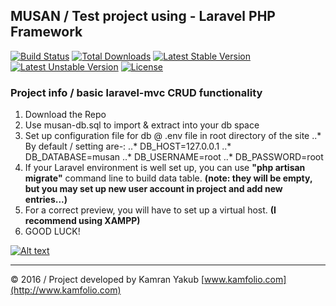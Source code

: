 ## MUSAN / Test project using - Laravel PHP Framework

[![Build Status](https://travis-ci.org/laravel/framework.svg)](https://travis-ci.org/laravel/framework)
[![Total Downloads](https://poser.pugx.org/laravel/framework/d/total.svg)](https://packagist.org/packages/laravel/framework)
[![Latest Stable Version](https://poser.pugx.org/laravel/framework/v/stable.svg)](https://packagist.org/packages/laravel/framework)
[![Latest Unstable Version](https://poser.pugx.org/laravel/framework/v/unstable.svg)](https://packagist.org/packages/laravel/framework)
[![License](https://poser.pugx.org/laravel/framework/license.svg)](https://packagist.org/packages/laravel/framework)

### Project info / basic laravel-mvc CRUD functionality

1. Download the Repo
2. Use musan-db.sql to import & extract into your db space
3. Set up configuration file for db @ .env file in root directory of the site
..* By default / setting are-:
..*    DB_HOST=127.0.0.1
..*    DB_DATABASE=musan
..*    DB_USERNAME=root
..*    DB_PASSWORD=root
4. If your Laravel environment is well set up, you can use __"php artisan migrate"__ command line to build data table. 
__(note: they will be empty, but you may set up new user account in project and add new entries...)__
5. For a correct preview, you will have to set up a virtual host. __(I recommend using XAMPP)__
6. GOOD LUCK!


[![Alt text](https://github.com/djranzou/musan/blob/master/project-preview.jpg "MUSAN / TEST PROJECT BY KAMRAN YAKUB.")](https://travis-ci.org/laravel/framework)

-------------
© 2016 / Project developed by Kamran Yakub [www.kamfolio.com](http://www.kamfolio.com)